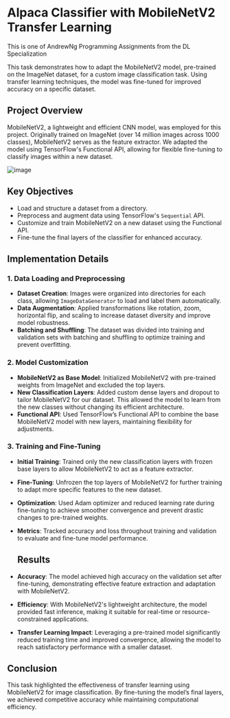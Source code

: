 # Alpaca Classifier with MobileNetV2 Transfer Learning
This is one of AndrewNg Programming Assignments from the DL Specialization

This task demonstrates how to adapt the MobileNetV2 model, pre-trained on the ImageNet dataset, for a custom image classification task. Using transfer learning techniques, the model was fine-tuned for improved accuracy on a specific dataset.

## Project Overview

MobileNetV2, a lightweight and efficient CNN model, was employed for this project. Originally trained on ImageNet (over 14 million images across 1000 classes), MobileNetV2 serves as the feature extractor. We adapted the model using TensorFlow's Functional API, allowing for flexible fine-tuning to classify images within a new dataset.


![image](https://github.com/user-attachments/assets/68fc6a90-8dfa-4e4b-a567-4ac75ea8ec80)

## Key Objectives

- Load and structure a dataset from a directory.
- Preprocess and augment data using TensorFlow's `Sequential` API.
- Customize and train MobileNetV2 on a new dataset using the Functional API.
- Fine-tune the final layers of the classifier for enhanced accuracy.

## Implementation Details

### 1. Data Loading and Preprocessing
- **Dataset Creation**: Images were organized into directories for each class, allowing `ImageDataGenerator` to load and label them automatically.
- **Data Augmentation**: Applied transformations like rotation, zoom, horizontal flip, and scaling to increase dataset diversity and improve model robustness.
- **Batching and Shuffling**: The dataset was divided into training and validation sets with batching and shuffling to optimize training and prevent overfitting.

### 2. Model Customization
- **MobileNetV2 as Base Model**: Initialized MobileNetV2 with pre-trained weights from ImageNet and excluded the top layers.
- **New Classification Layers**: Added custom dense layers and dropout to tailor MobileNetV2 for our dataset. This allowed the model to learn from the new classes without changing its efficient architecture.
- **Functional API**: Used TensorFlow’s Functional API to combine the base MobileNetV2 model with new layers, maintaining flexibility for adjustments.

### 3. Training and Fine-Tuning
- **Initial Training**: Trained only the new classification layers with frozen base layers to allow MobileNetV2 to act as a feature extractor.
- **Fine-Tuning**: Unfrozen the top layers of MobileNetV2 for further training to adapt more specific features to the new dataset.
- **Optimization**: Used Adam optimizer and reduced learning rate during fine-tuning to achieve smoother convergence and prevent drastic changes to pre-trained weights.
- **Metrics**: Tracked accuracy and loss throughout training and validation to evaluate and fine-tune model performance.

  ## Results

- **Accuracy**: The model achieved high accuracy on the validation set after fine-tuning, demonstrating effective feature extraction and adaptation with MobileNetV2.
- **Efficiency**: With MobileNetV2's lightweight architecture, the model provided fast inference, making it suitable for real-time or resource-constrained applications.
- **Transfer Learning Impact**: Leveraging a pre-trained model significantly reduced training time and improved convergence, allowing the model to reach satisfactory performance with a smaller dataset.

## Conclusion

This task highlighted the effectiveness of transfer learning using MobileNetV2 for image classification. By fine-tuning the model’s final layers, we achieved competitive accuracy while maintaining computational efficiency.
